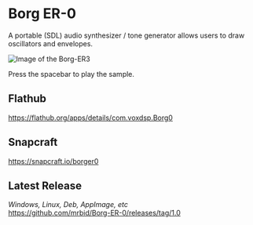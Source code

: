 # Borg ER-0
A portable (SDL) audio synthesizer / tone generator allows users to draw oscillators and envelopes.

![Image of the Borg-ER3](https://miro.medium.com/max/700/1*PIn60YZ3wNEytljl0B4aig.png)

Press the spacebar to play the sample.

## Flathub
https://flathub.org/apps/details/com.voxdsp.Borg0

## Snapcraft
https://snapcraft.io/borger0

## Latest Release
*Windows, Linux, Deb, AppImage, etc*<br>
https://github.com/mrbid/Borg-ER-0/releases/tag/1.0
